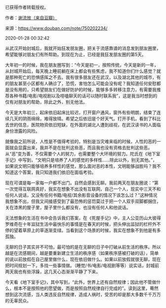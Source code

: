 已获得作者转载授权。  

作者：[谢流放（来自豆瓣）](https://www.douban.com/people/152766437/)  

来源：https://www.douban.com/note/750202234/

2020-01-28 00:32:42

从武汉开始封城后，我就开始狂发朋友圈，把关于流感靠谱的消息发到朋友圈里，希望能够对朋友们有所帮助。到现在为止，已经是我狂发朋友圈的第5天。 

大年初一的时候，我在朋友圈写到：“今天是初一，按照传统，今天是新的一年，从封城开始后，每天晚上睡前躺在床上都会有些焦虑，我不知道你们什么感觉？就是那种死亡的恐惧感挥之不去。我有很多朋友还在武汉，以及湖北其他的城市，有的朋友甚至小区都有人确诊了，恐慌，害怕怎么可能会没有呢？我知道任何安慰都是没有用的，只希望朋友们在做好防护的时候，能够多多转移注意力，有需要我推荐各种书籍/电影/电视剧以及唠嗑聊天的话可以随时联系我”，这是我当时想到的仅有对朋友的帮助，除此之外，别无他法。 

今天是大年初三，起床依旧起床比较迟，打开窗户通风，窗外有些明朗，结束了连续几天的阴雨绵绵，难得放晴。希望之后依旧是个好天气。打开手机，看到了科比去世的信息，医院物资依旧短缺，在外面的湖北人遭到歧视，在武汉读书的人面临身份泄露的风险。 

就像我之前所说，人性是不值得考验的，特别是当灾难来临的时候，人性的恶的一面就会显露出来，我并不是在批判这些恶，而且我也没有资格去批判这些恶。从“恶”变为善，不仅需要个人的努力，也需要整个大环境的努力。陀氏在《地下室手记》中写到，“文明只是培养了人的感觉的多样性……除此以外，别无其他。”，如果说文明只能够培养多样性的感觉，那么面对恶的本性，文明能够战胜吗？我不知道这个答案，我只知道我们依旧在面临考验。 

现在可谓是每一家每一户都不出门。自然会感到无聊。我前两天在朋友圈说：“第一次觉得互联网真好，我实在想象不出没有互联网，自己一个人，现实中三天不和任何人说话，又没有任何书籍/电视/其余影音设备的情况下该怎么过？”这种情况我想象不出，但我又间接感受到了最恐怖的惩罚莫过于把一个人双手双脚都捆住，关在漆黑的屋子里，屋子里什么都没有，也没有任何人和他说话。 

无法想象的生活在书中会告诉我们答案，在《死屋手记》中，主人公亚历山大彼得罗维奇在十年监狱生活中最快乐的事情是在春天的时候，把头伸出监狱的栏杆外不停的望着草原上的草逐渐变绿。当看到这个场景的时候，我实在想象不到他是有多孤独。 

无聊的日子其实并不可怕，最可怕的是在无聊的日子中打破从前生活的秩序。所以越是在流感期间，越是要重新建立生活的秩序感（如果秩序感被打破的话），简单的说以前放假在自己屋里做什么，现在依旧做什么。如果以前放假就很无聊，现在把时间规划一下，多找一些事情做。（睡觉/书/电影/电视剧等等）说实话，封城前两天我也有些浮躁，这几天心态渐渐平静了下来。 

今天看《地下室手记》，其中写到，“此外，世界上还有自然规律；因此他不管做什么，根本不是按照他的愿望做，而是按照自然规律自行完成的”。读到这里，蓦然想到这次流感，当人类违反自然规律，造成人祸时，受苦的却是那大多数千千万万的无辜民众。